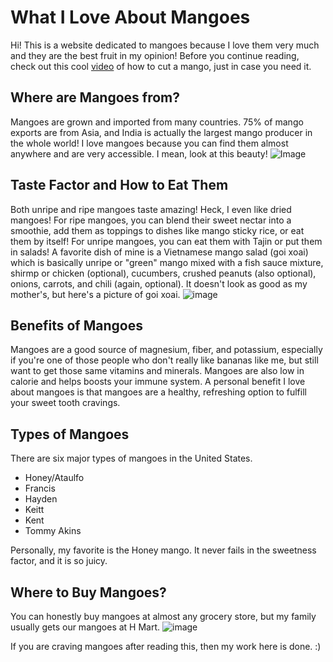 # What I Love About Mangoes
Hi! This is a website dedicated to mangoes because I love them very much and they are the best fruit in my opinion!
Before you continue reading, check out this cool [video]([https://youtu.be/TluYloE1EMc](https://youtu.be/GPQ1wt-PusY)) of how to cut a mango, just in case you need it. 
## Where are Mangoes from?
Mangoes are grown and imported from many countries. 75% of mango exports are from Asia, and India is actually the largest mango producer in the whole world! I love mangoes because you can find them almost anywhere and are very accessible. 
I mean, look at this beauty! ![Image](https://upload.wikimedia.org/wikipedia/commons/f/fb/Carabao_mangoes_%28Philippines%29.jpg)
## Taste Factor and How to Eat Them
Both unripe and ripe mangoes taste amazing! Heck, I even like dried mangoes! For ripe mangoes, you can blend their sweet nectar into a smoothie, add them as toppings to dishes like mango sticky rice, or eat them by itself! For unripe mangoes, you can eat them with Tajin or put them in salads! A favorite dish of mine is a Vietnamese mango salad (goi xoai) which is basically unripe or "green" mango mixed with a fish sauce mixture, shirmp or chicken (optional), cucumbers, crushed peanuts (also optional), onions, carrots, and chili (again, optional).
It doesn't look as good as my mother's, but here's a picture of goi xoai. ![image](https://user-images.githubusercontent.com/114511266/193100501-2f3d6605-44c8-46ed-a21c-d26388a05590.png)
## Benefits of Mangoes
Mangoes are a good source of magnesium, fiber, and potassium, especially if you're one of those people who don't really like bananas like me, but still want to get those same vitamins and minerals. Mangoes are also low in calorie and helps boosts your immune system. A personal benefit I love about mangoes is that mangoes are a healthy, refreshing option to fulfill your sweet tooth cravings. 
## Types of Mangoes
There are six major types of mangoes in the United States.
- Honey/Ataulfo
- Francis
- Hayden
- Keitt
- Kent
- Tommy Akins

Personally, my favorite is the Honey mango. It never fails in the sweetness factor, and it is so juicy.
## Where to Buy Mangoes?
You can honestly buy mangoes at almost any grocery store, but my family usually gets our mangoes at H Mart. 
![image](https://img.rawpixel.com/s3fs-private/rawpixel_images/website_content/pdwatercolorfruitbatch1-326-gloy_1.jpg?w=800&dpr=1&fit=default&crop=default&q=65&vib=3&con=3&usm=15&bg=F4F4F3&ixlib=js-2.2.1&s=7651d098383b92c0a1ee13fd672e85ca)

If you are craving mangoes after reading this, then my work here is done. :) 
